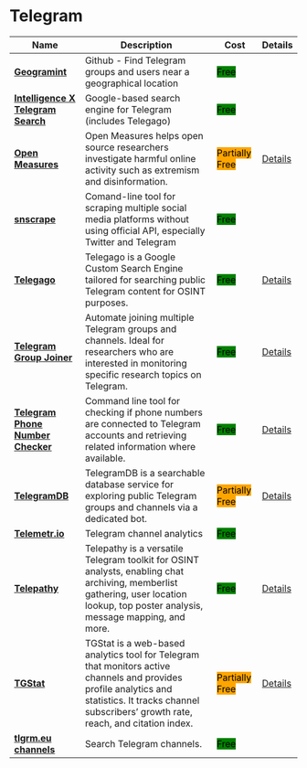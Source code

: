 # Telegram

| Name | Description | Cost | Details |
| --- | --- | --- | --- |
| [**Geogramint**](https://github.com/Alb-310/Geogramint) | Github - Find Telegram groups and users near a geographical location | <mark style="background-color:green;">Free</mark> |  |
| [**Intelligence X Telegram Search**](https://intelx.io/tools?tab=telegram) | Google-based search engine for Telegram (includes Telegago) | <mark style="background-color:green;">Free</mark> |  |
| [**Open Measures**](https://openmeasures.io/) | Open Measures helps open source researchers investigate harmful online activity such as extremism and disinformation. | <mark style="background-color:orange;">Partially Free</mark> | [Details](../../../tools/open-measures/README.md) |
| [**snscrape**](https://github.com/JustAnotherArchivist/snscrape) | Comand-line tool for scraping multiple social media platforms without using official API, especially Twitter and Telegram | <mark style="background-color:green;">Free</mark> |  |
| [**Telegago**](http://bit.ly/telegago) | Telegago is a Google Custom Search Engine tailored for searching public Telegram content for OSINT purposes. | <mark style="background-color:green;">Free</mark> | [Details](../../../tools/telegago/README.md) |
| [**Telegram Group Joiner**](https://bellingcat.github.io/telegram-group-joiner/) | Automate joining multiple Telegram groups and channels. Ideal for researchers who are interested in monitoring specific research topics on Telegram. | <mark style="background-color:green;">Free</mark> | [Details](../../../tools/telegram-group-joiner/README.md) |
| [**Telegram Phone Number Checker**](https://colab.research.google.com/github/bellingcat/open-source-research-notebooks/blob/main/notebooks/bellingcat/telegram-phone-number-checker.ipynb) | Command line tool for checking if phone numbers are connected to Telegram accounts and retrieving related information where available. | <mark style="background-color:green;">Free</mark> | [Details](../../../tools/telegram-phone-number-checker/README.md) |
| [**TelegramDB**](https://telegramdb.org) | TelegramDB is a searchable database service for exploring public Telegram groups and channels via a dedicated bot. | <mark style="background-color:orange;">Partially Free</mark> | [Details](../../../tools/telegramdb/README.md) |
| [**Telemetr.io**](http://telemetr.io/) | Telegram channel analytics | <mark style="background-color:green;">Free</mark> |  |
| [**Telepathy**](https://github.com/jordanwildon/Telepathy) | Telepathy is a versatile Telegram toolkit for OSINT analysts, enabling chat archiving, memberlist gathering, user location lookup, top poster analysis, message mapping, and more. | <mark style="background-color:green;">Free</mark> | [Details](../../../tools/telepathy/README.md) |
| [**TGStat**](https://tgstat.com/) | TGStat is a web-based analytics tool for Telegram that monitors active channels and provides profile analytics and statistics. It tracks channel subscribers’ growth rate, reach, and citation index. | <mark style="background-color:orange;">Partially Free</mark> | [Details](../../../tools/tgstat/README.md) |
| [**tlgrm.eu channels**](http://tlgrm.eu/channels) | Search Telegram channels. | <mark style="background-color:green;">Free</mark> |  |